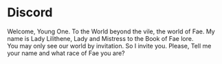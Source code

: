 # Discord

Welcome, Young One.  To the World beyond the vile, the world of Fae.
My name is Lady Lilithene, Lady and Mistress to the Book of Fae lore.  
You may only see our world by invitation. So I invite you.
Please, Tell me your name and what race of Fae you are?
